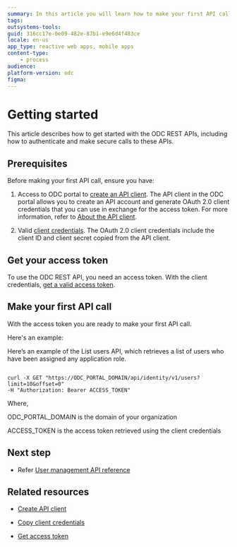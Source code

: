```yaml
---
summary: In this article you will learn how to make your first API call.
tags: 
outsystems-tools: 
guid: 316cc17e-0e09-482e-87b1-e9e6d4f483ce
locale: en-us
app_type: reactive web apps, mobile apps
content-type: 
    - process
audience: 
platform-version: odc
figma: 
---
```


# Getting started

This article describes how to get started with the ODC REST APIs, including how to authenticate and make secure calls to these APIs.

## Prerequisites

Before making your first API call, ensure you have:

1. Access to ODC portal to [create an API client](authentication/create-api-client.md). The API client in the ODC portal allows you to create an API account and generate 
OAuth 2.0 client credentials that you can use in exchange for the access token. For more information, refer to [About the API client](authentication/about-api-client.md).

1. Valid [client credentials](authentication/create-api-client.md#copy-client-credentials). The OAuth 2.0 client credentials include the client ID and client secret copied from the API client.

## Get your access token

To use the ODC REST API, you need an access token. 
With the client credentials, [get a valid access token](authentication/get-access-token.md).

## Make your first API call

With the access token you are ready to make your first API call.

Here's an example:

Here’s an example of the List users API, which retrieves a list of users who have been assigned any application role.

```curl

curl -X GET "https://ODC_PORTAL_DOMAIN/api/identity/v1/users?limit=10&offset=0"
-H "Authorization: Bearer ACCESS_TOKEN"

```

Where,

ODC\_PORTAL\_DOMAIN is the domain of your organization

ACCESS\_TOKEN is the access token retrieved using the client credentials

## Next step

- Refer [User management API reference](../identity-v1.md)

## Related resources

* [Create API client](authentication/create-api-client.md)

* [Copy client credentials](authentication/create-api-client.md#copy-client-credentials)

* [Get access token](authentication/get-access-token.md)




